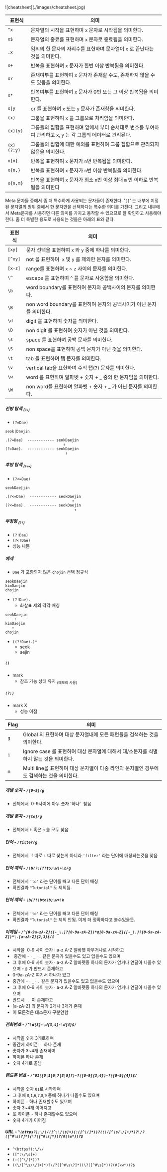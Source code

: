 !\[cheatsheet\](./images/cheatsheet.jpg)

|표현식|의미|
|---|---|
|`^x`|문자열의 시작을 표현하며 `x` 문자로 시작됨을 의미한다.|
|`x$`|문자열의 종료를 표현하며 `x` 문자로 종료됨을 의미한다.|
|`.x`|임의의 한 문자의 자리수를 표현하며 문자열이 `x` 로 끝난다는 것을 의미한다.|
|`x+`|반복을 표현하며 `x` 문자가 한번 이상 반복됨을 의미한다.|
|`x?`|존재여부를 표현하며 `x` 문자가 존재할 수도, 존재하지 않을 수도 있음을 의미한다.|
|`x*`|반복여부를 표현하며 `x` 문자가 0번 또는 그 이상 반복됨을 의미한다.|
|`x\|y`|or 를 표현하며 `x` 또는 `y` 문자가 존재함을 의미한다.|
|`(x)`|그룹을 표현하며 `x` 를 그룹으로 처리함을 의미한다.|
|`(x)(y)`|그룹들의 집합을 표현하며 앞에서 부터 순서대로 번호를 부여하여 관리하고 `x`, `y` 는 각 그룹의 데이터로 관리된다.|
|`(x)(?:y)`|그룹들의 집합에 대한 예외를 표현하며 그룹 집합으로 관리되지 않음을 의미한다. |
|`x{n}`|반복을 표현하며 `x` 문자가 `n`번 반복됨을 의미한다.|
|`x{n,}`|반복을 표현하며 `x` 문자가 `n`번 이상 반복됨을 의미한다.|
|`x{n,m}`|반복을 표현하며 `x` 문자가 최소 `n`번 이상 최대 `m` 번 이하로 반복됨을 의미한다|.

Meta 문자들 중에서 좀 더 특수하게 사용되는 문자들이 존재한다. '`[]`' 는 내부에 지정된 문자열의 범위 중에서 한 문자만을 선택하다는 특수한 의미를 가진다. 그리고 내부에서 Meta문자를 사용하면 다른 의미를 가지고 동작할 수 있으므로 잘 확인하고 사용해야 한다. 좀 더 특별한 용도로 사용되는 것들은 아래의 표와 같다. 

|표현식|의미|
|---|---|
|`[xy]`|문자 선택을 표현하며 `x` 와 `y` 중에 하나를 의미한다.|
|`[^xy]`|not 을 표현하며  `x` 및 `y` 를 제외한 문자를 의미한다.|
|`[x-z]`|range를 표현하며 `x` ~ `z` 사이의 문자를 의미한다. |
|`\^`|escape 를 표현하며 `^` 를 문자로 사용함을 의미한다.|
|`\b`|word boundary를 표현하며 문자와 공백사이의 문자를 의미한다.|
|`\B`|non word boundary를 표현하며 문자와 공백사이가 아닌 문자를 의미한다.|
|`\d`|digit 를 표현하며 숫자를 의미한다.|
|`\D`|non digit 를 표현하며 숫자가 아닌 것을 의미한다.|
|`\s`|space 를 표현하며 공백 문자를 의미한다.|
|`\S`|non space를 표현하며 공백 문자가 아닌 것을 의미한다.|
|`\t`|tab 을 표현하며 탭 문자를 의미한다.|
|`\v`|vertical tab을 표현하며 수직 탭(?) 문자를 의미한다.|
|`\w`|word 를 표현하며 알파벳 + 숫자 + _ 중의 한 문자임을 의미한다.|
|`\W`|non word를 표현하며 알파벳 + 숫자 + _ 가 아닌 문자를 의미한다.|

##### 전방 탐색 <sub>(`?=`)</sub>
- `(?=Dae)`
```
seok|Daejin

.(?=Dae)  ------------ seokDaejin
                          ↑
(?=Dae).  ------------ seokDaejin
                           ↑
```

##### 후방 탐색 <sub>(`?<=`)</sub>
- `(?<=Dae)`
```
seokDae|jin

.(?<=Dae)  ------------ seokDaejin
                              ↑
(?<=Dae).  ------------ seokDaejin
                               ↑
```

##### 부정형 <sub>(`?!`)</sub>
- `(?!Dae)`
- `(?<!Dae)`
- 성능 나쁨

##### 예제
- `Dae` 가 포함되지 않은 `chojin` 선택 정규식
```
seokDaejin
kimDaejin
chojin
```
- `(?!Dae).`
  - 화살표 제외 각각 매칭
```
seokDaejin
    ↑
kimDaejin
   ↑
chojin
```
- `((?!Dae).)*`
  - seok
  - aejin

##### `()`
- mark
  - 참조 가능 상태 유지 <sub>(메모리 사용)</sub>

##### `(?:)`
- mark X
  - 성능 이점

|Flag|의미|
|---|---|
|`g`|Global 의 표현하며 대상 문자열내에 모든 패턴들을 검색하는 것을 의미한다. |
|`i`|Ignore case 를 표현하며 대상 문자열에 대해서 대/소문자를 식별하지 않는 것을 의미한다.|
|`m`|Multi line을 표현하며 대상 문자열이 다중 라인의 문자열인 경우에도 검색하는 것을 의미한다.|

##### 개별 숫자 - `/[0-9]/g`
- 전체에서  0-9사이에 아무 숫자 '하나'  찾음 

##### 개발 문자 - `/[to]/g`
- 전체에서 `t` 혹은 `o` 를 모두 찾음 


##### 단어 - `/filter/g`
- 전체에서  `f` 따로 `i` 따로 찾는게 아니라 `'filter'` 라는 단어에 매칭되는것을 찾음 

##### 단어 제외 - `/\b(?:(?!to)\w)+\b/g`
- 전체에서 `'to'` 라는 단어를 빼고 다른 단어 매칭
- 확인결과 `"Tutorial"` 도 제외됨. 

##### 단어 제외 - `\b(?!\bto\b)\w+\b`
- 전체에서 `'to'` 라는 단어를 빼고 다른 단어 매칭
- 확인결과 `"Tutorial"` 는 제외 안됨. 이게 더 정확하다고 볼수있을듯. 
 


##### 이메일 - `/^[0-9a-zA-Z]([-_\.]?[0-9a-zA-Z])*@[0-9a-zA-Z]([-_\.]?[0-9a-zA-Z])*\.[a-zA-Z]{2,3}$/i`
- 시작을  0-9 사이 숫자 · a-z A-Z 알바펫 아무거나로 시작하고
-  중간에 `-` · `_` · `.` 같은 문자가 있을수도 있고 없을수도 있으며
- 그 후에 0-9 사이 숫자 · a-z A-Z 알바펫중 하나의 문자가 없거나 연달아 나올수 있으며
- `@` 가 반드시 존재하고
- 0-9a-zA-Z 여기서 하나가 있고
- 중간에 `-` · `_` · `.` 같은 문자가 있을수도 있고 없을수도 있으며
- 그 후에 0-9 사이 숫자 · a-z A-Z 알바펫중 하나의 문자가 없거나 연달아 나올수 있으며
- 반드시  `.`  이 존재하고
- \[a-zA-Z\] 의 문자가 2개나 3개가 존재
- 이 모든것은 대소문자 구분안함 


##### 전화번호 - `/^\d{3}-\d{3,4}-\d{4}$/`
- 시작을 숫자 3개로하며
- 중간에 하이픈 `-`  하나 존재
- 숫자가 3~4개 존재하며
- 하이픈 하나 존재
- 숫자 4개로 끝남 


##### 핸드폰 번호 - `/^01([0|1|6|7|8|9]?)-?([0-9]{3,4})-?([0-9]{4})$/`
- 시작을 숫자 `01`로 시작하며
- 그 후에 `0`,`1`,`6`,`7`,`8`,`9` 중에 하나가 나올수도 있으며
- 하이픈 `-` 하나 존재할수도 있으며
- 숫자 3~4개 이어지고
- 또 하이픈 `-` 하나 존재할수도 있으며
- 숫자 4개가 이어짐 


##### URL - `^(https?):\/\/([^:\/\s]+)(:([^\/]*))?((\/[^\s/\/]+)*)?\/?([^#\s\?]*)(\?([^#\s]*))?(#(\w*))?$`
- `^(https?):\/\/`
- `([^:\/\s]+)`
- `(:([^\/]*))?`
- `((\/[^\s/\/]+)*)?\/?([^#\s\?]*)(\?([^#\s]*))?(#(\w*))?$`
